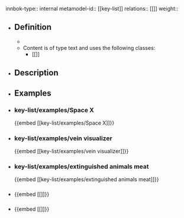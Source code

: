 innbok-type:: internal
metamodel-id:: [[key-list]]
relations:: [[]]
weight:: 

- ## Definition
  - 
  - Content is of type text and uses the following classes:
    - [[]]
- ## Description
- ## Examples
- ### key-list/examples/Space X
  {{embed [[key-list/examples/Space X]]}}
- ### key-list/examples/vein visualizer
  {{embed [[key-list/examples/vein visualizer]]}}
- ### key-list/examples/extinguished animals meat
  {{embed [[key-list/examples/extinguished animals meat]]}}
- ### 
  {{embed [[]]}}
- ### 
  {{embed [[]]}}


